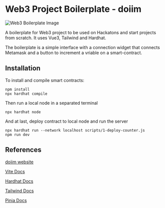 # Web3 Project Boilerplate - doiim

![Web3 Boilerplate Image](https://user-images.githubusercontent.com/13040410/188042648-ac24c32c-1842-4b9b-9715-1713f448625e.png)

A boilerplate for Web3 project to be used on Hackatons and start projects from scratch. It uses Vue3, Tailwind and Hardhat.

The boilerplate is a simple interface with a connection widget that connects Metamask and a button to increment a vriable on a smart-contract.

## Installation

To install and compile smart contracts:
```
npm install
npx hardhat compile
```
Then run a local node in a separated terminal
```
npx hardhat node
```
And at last, deploy contract to local node and run the server
```
npx hardhat run --network localhost scripts/1-deploy-counter.js
npm run dev
```
## References

[doiim website](www.doiim.com)

[Vite Docs](https://vitejs.dev/guide/)

[Hardhat Docs](https://hardhat.org/docs)

[Tailwind Docs](https://v2.tailwindcss.com/docs)

[Pinia Docs](https://pinia.vuejs.org/getting-started.html)